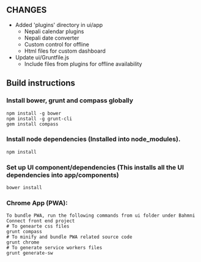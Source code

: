 ## CHANGES
* Added 'plugins' directory in ui/app
    * Nepali calendar plugins
    * Nepali date converter
    * Custom control for offline
    * Html files for custom dashboard
* Update ui/Gruntfile.js
    * Include files from plugins for offline availability

## Build instructions
### Install bower, grunt and compass globally
    npm install -g bower
    npm install -g grunt-cli
    gem install compass

### Install node dependencies (Installed into node_modules).
    npm install

### Set up UI component/dependencies (This installs all the UI dependencies into app/components)
    bower install
    
### Chrome App (PWA):
    To bundle PWA, run the following commands from ui folder under Bahmni Connect front end project
    # To genearte css files
    grunt compass
    # To minify and bundle PWA related source code
    grunt chrome
    # To generate service workers files
    grunt generate-sw
